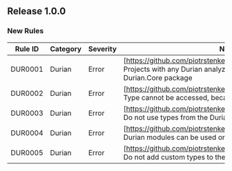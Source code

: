 ﻿## Release 1.0.0

### New Rules
Rule ID | Category | Severity | Notes
--------|----------|----------|-----------------------------------------
DUR0001 | Durian | Error | [https://github.com/piotrstenke/Durian/docs/Core/DUR0001.md] Projects with any Durian analyzer must reference the Durian.Core package
DUR0002 | Durian | Error | [https://github.com/piotrstenke/Durian/docs/Core/DUR0002.md] Type cannot be accessed, because its module is not imported
DUR0003 | Durian | Error | [https://github.com/piotrstenke/Durian/docs/Core/DUR0003.md] Do not use types from the Durian.Generator namespace
DUR0004 | Durian | Error | [https://github.com/piotrstenke/Durian/docs/Core/DUR0004.md] Durian modules can be used only in CSharp
DUR0005 | Durian | Error | [https://github.com/piotrstenke/Durian/docs/Core/DUR0005.md] Do not add custom types to the Durian.Generator namespace
